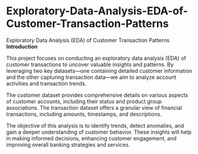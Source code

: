 # Exploratory-Data-Analysis-EDA-of-Customer-Transaction-Patterns
Exploratory Data Analysis (EDA) of Customer Transaction Patterns
**Introduction**

This project focuses on conducting an exploratory data analysis (EDA) of customer transactions to uncover valuable insights and patterns. By leveraging two key datasets—one containing detailed customer information and the other capturing transaction data—we aim to analyze account activities and transaction trends.

The customer dataset provides comprehensive details on various aspects of customer accounts, including their status and product group associations. The transaction dataset offers a granular view of financial transactions, including amounts, timestamps, and descriptions.

The objective of this analysis is to identify trends, detect anomalies, and gain a deeper understanding of customer behavior. These insights will help in making informed decisions, enhancing customer engagement, and improving overall banking strategies and services.

